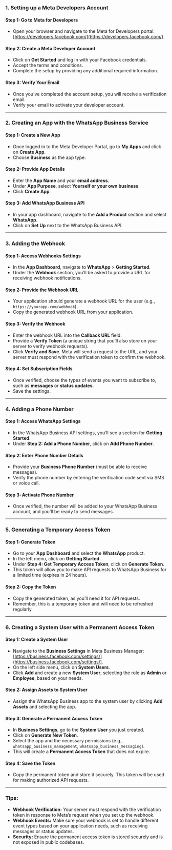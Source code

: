### 1. **Setting up a Meta Developers Account**

#### Step 1: Go to Meta for Developers
- Open your browser and navigate to the Meta for Developers portal: [https://developers.facebook.com/](https://developers.facebook.com/).

#### Step 2: Create a Meta Developer Account
- Click on **Get Started** and log in with your Facebook credentials.
- Accept the terms and conditions.
- Complete the setup by providing any additional required information.

#### Step 3: Verify Your Email
- Once you’ve completed the account setup, you will receive a verification email.
- Verify your email to activate your developer account.

---

### 2. **Creating an App with the WhatsApp Business Service**

#### Step 1: Create a New App
- Once logged in to the Meta Developer Portal, go to **My Apps** and click on **Create App**.
- Choose **Business** as the app type.

#### Step 2: Provide App Details
- Enter the **App Name** and your **email address**.
- Under **App Purpose**, select **Yourself or your own business**.
- Click **Create App**.

#### Step 3: Add WhatsApp Business API
- In your app dashboard, navigate to the **Add a Product** section and select **WhatsApp**.
- Click on **Set Up** next to the WhatsApp Business API.

---

### 3. **Adding the Webhook**

#### Step 1: Access Webhooks Settings
- In the **App Dashboard**, navigate to **WhatsApp** > **Getting Started**.
- Under the **Webhook** section, you’ll be asked to provide a URL for receiving webhook notifications.

#### Step 2: Provide the Webhook URL
- Your application should generate a webhook URL for the user (e.g., `https://yourapp.com/webhook`).
- Copy the generated webhook URL from your application.

#### Step 3: Verify the Webhook
- Enter the webhook URL into the **Callback URL** field.
- Provide a **Verify Token** (a unique string that you’ll also store on your server to verify webhook requests).
- Click **Verify and Save**. Meta will send a request to the URL, and your server must respond with the verification token to confirm the webhook.

#### Step 4: Set Subscription Fields
- Once verified, choose the types of events you want to subscribe to, such as **messages** or **status updates**.
- Save the settings.

---

### 4. **Adding a Phone Number**

#### Step 1: Access WhatsApp Settings
- In the WhatsApp Business API settings, you’ll see a section for **Getting Started**.
- Under **Step 2: Add a Phone Number**, click on **Add Phone Number**.

#### Step 2: Enter Phone Number Details
- Provide your **Business Phone Number** (must be able to receive messages).
- Verify the phone number by entering the verification code sent via SMS or voice call.

#### Step 3: Activate Phone Number
- Once verified, the number will be added to your WhatsApp Business account, and you’ll be ready to send messages.

---

### 5. **Generating a Temporary Access Token**

#### Step 1: Generate Token
- Go to your **App Dashboard** and select the **WhatsApp** product.
- In the left menu, click on **Getting Started**.
- Under **Step 4: Get Temporary Access Token**, click on **Generate Token**.
- This token will allow you to make API requests to WhatsApp Business for a limited time (expires in 24 hours).

#### Step 2: Copy the Token
- Copy the generated token, as you’ll need it for API requests.
- Remember, this is a temporary token and will need to be refreshed regularly.

---

### 6. **Creating a System User with a Permanent Access Token**

#### Step 1: Create a System User
- Navigate to the **Business Settings** in Meta Business Manager: [https://business.facebook.com/settings/](https://business.facebook.com/settings/).
- On the left side menu, click on **System Users**.
- Click **Add** and create a new **System User**, selecting the role as **Admin** or **Employee**, based on your needs.

#### Step 2: Assign Assets to System User
- Assign the WhatsApp Business app to the system user by clicking **Add Assets** and selecting the app.

#### Step 3: Generate a Permanent Access Token
- In **Business Settings**, go to the **System User** you just created.
- Click on **Generate New Token**.
- Select the app and the necessary permissions (e.g., `whatsapp_business_management`, `whatsapp_business_messaging`).
- This will create a **Permanent Access Token** that does not expire.

#### Step 4: Save the Token
- Copy the permanent token and store it securely. This token will be used for making authorized API requests.

---

### **Tips:**
- **Webhook Verification:** Your server must respond with the verification token in response to Meta’s request when you set up the webhook.
- **Webhook Events:** Make sure your webhook is set to handle different event types based on your application needs, such as receiving messages or status updates.
- **Security:** Ensure the permanent access token is stored securely and is not exposed in public codebases.
